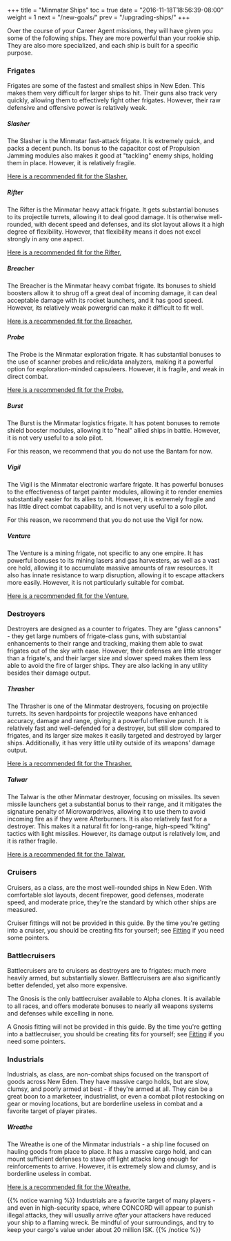 +++
title = "Minmatar Ships"
toc = true
date = "2016-11-18T18:56:39-08:00"
weight = 1
next = "/new-goals/"
prev = "/upgrading-ships/"
+++

Over the course of your Career Agent missions, 
they will have given you some of the following ships.
They are more powerful than your rookie ship.
They are also more specialized, and each ship is built for a specific purpose.

### Frigates

Frigates are some of the fastest and smallest ships in New Eden.
This makes them very difficult for larger ships to hit.
Their guns also track very quickly, allowing them to effectively fight other frigates.
However, their raw defensive and offensive power is relatively weak.

##### Slasher

The Slasher is the Minmatar fast-attack frigate.
It is extremely quick, and packs a decent punch.
Its bonus to the capacitor cost of Propulsion Jamming modules 
also makes it good at "tackling" enemy ships, holding them in place.
However, it is relatively fragile.

[Here is a recommended fit for the Slasher.](/upgrading-ships/minmatar/slasher/)

##### Rifter

The Rifter is the Minmatar heavy attack frigate.
It gets substantial bonuses to its projectile turrets,
allowing it to deal good damage.  It is otherwise well-rounded,
with decent speed and defenses, and its slot layout allows it a high degree of flexibility.
However, that flexibility means it does not excel strongly in any one aspect.

[Here is a recommended fit for the Rifter.](/upgrading-ships/minmatar/rifter/)

##### Breacher

The Breacher is the Minmatar heavy combat frigate.
Its bonuses to shield boosters allow it to shrug off a great deal of incoming damage,
it can deal acceptable damage with its rocket launchers, and it has good speed.
However, its relatively weak powergrid can make it difficult to fit well.

[Here is a recommended fit for the Breacher.](/upgrading-ships/minmatar/breacher/)

##### Probe

The Probe is the Minmatar exploration frigate.
It has substantial bonuses to the use of scanner probes and relic/data analyzers,
making it a powerful option for exploration-minded capsuleers.
However, it is fragile, and weak in direct combat.

[Here is a recommended fit for the Probe.](/upgrading-ships/minmatar/probe/)

##### Burst

The Burst is the Minmatar logistics frigate.
It has potent bonuses to remote shield booster modules,
allowing it to "heal" allied ships in battle.
However, it is not very useful to a solo pilot.

For this reason, we recommend that you do not use the Bantam for now.

##### Vigil

The Vigil is the Minmatar electronic warfare frigate.
It has powerful bonuses to the effectiveness of target painter modules,
allowing it to render enemies substantially easier for its allies to hit.
However, it is extremely fragile and has little direct combat capability, 
and is not very useful to a solo pilot.

For this reason, we recommend that you do not use the Vigil for now.

##### Venture

The Venture is a mining frigate, not specific to any one empire.
It has powerful bonuses to its mining lasers and gas harvesters,
as well as a vast ore hold, allowing it to accumulate massive amounts of raw resources.
It also has innate resistance to warp disruption, allowing it to escape attackers more easily.
However, it is not particularly suitable for combat.

[Here is a recommended fit for the Venture.](/upgrading-ships/minmatar/venture/)

### Destroyers

Destroyers are designed as a counter to frigates.
They are "glass cannons" - they get large numbers of frigate-class guns,
with substantial enhancements to their range and tracking,
making them able to swat frigates out of the sky with ease.
However,  their defenses are little stronger than a frigate's,
and their larger size and slower speed makes them less able to avoid the fire
of larger ships.  They are also lacking in any utility besides their damage output. 

##### Thrasher

The Thrasher is one of the Minmatar destroyers, focusing on projectile turrets.
Its seven hardpoints for projectile weapons have enhanced accuracy, damage and range,
giving it a powerful offensive punch.
It is relatively fast and well-defended for a destroyer, but still slow compared to frigates,
and its larger size makes it easily targeted and destroyed by larger ships.
Additionally, it has very little utility outside of its weapons' damage output.

[Here is a recommended fit for the Thrasher.](/upgrading-ships/minmatar/thrasher/)

##### Talwar

The Talwar is the other Minmatar destroyer, focusing on missiles.
Its seven missile launchers get a substantial bonus to their range,
and it mitigates the signature penalty of Microwarpdrives,
allowing it to use them to avoid incoming fire as if they were Afterburners.
It is also relatively fast for a destroyer.
This makes it a natural fit for long-range, high-speed "kiting" tactics with light missiles.
However, its damage output is relatively low, and it is rather fragile.

[Here is a recommended fit for the Talwar.](/upgrading-ships/minmatar/talwar/)

### Cruisers

Cruisers, as a class, are the most well-rounded ships in New Eden.  With comfortable slot layouts,
decent firepower, good defenses, moderate speed, and moderate price,
they're the standard by which other ships are measured.  

Cruiser fittings will not be provided in this guide.  By the time you're getting
into a cruiser, you should be creating fits for yourself; see
[Fitting](/reference/fitting/) if you need some pointers.

### Battlecruisers

Battlecruisers are to cruisers as destroyers are to frigates:
much more heavily armed, but substantially slower.  Battlecruisers are
also significantly better defended, yet also more expensive.

The Gnosis is the only battlecruiser available to Alpha clones.
It is available to all races, and offers moderate bonuses to
nearly all weapons systems and defenses while excelling in none.

A Gnosis fitting will not be provided in this guide. By the time you're getting
into a battlecruiser, you should be creating fits for yourself; see
[Fitting](/reference/fitting/) if you need some pointers. 

### Industrials

Industrials, as class, are non-combat ships focused on the transport of goods across New Eden.
They have massive cargo holds, but are slow, clumsy, and poorly armed at best - if they're armed at all.
They can be a great boon to a marketeer, industrialist, 
or even a combat pilot restocking on gear or moving locations,
but are borderline useless in combat and a favorite target of player pirates.

##### Wreathe

The Wreathe is one of the Minmatar industrials - a ship line focused on hauling goods from place to place.
It has a massive cargo hold, and can mount sufficient defenses to stave off light attacks
long enough for reinforcements to arrive.
However, it is extremely slow and clumsy, and is borderline useless in combat.

[Here is a recommended fit for the Wreathe.](/upgrading-ships/minmatar/wreathe/)

{{% notice warning %}}
Industrials are a favorite target of many players - and even in high-security space, where CONCORD will appear to punish illegal attacks, they will usually arrive *after* your attackers have reduced your ship to a flaming wreck.  Be mindful of your surroundings, and try to keep your cargo's value under about 20 million ISK.
{{% /notice %}}
